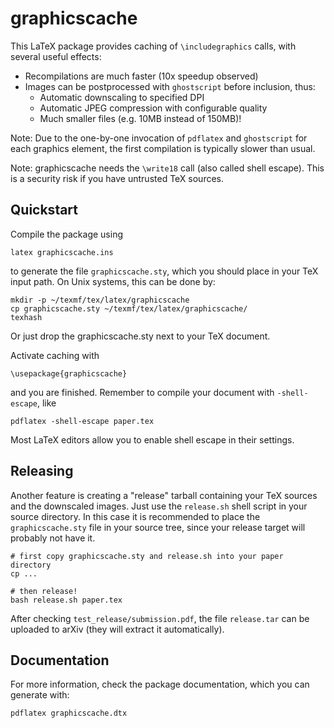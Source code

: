 # graphicscache

This LaTeX package provides caching of `\includegraphics` calls, with several
useful effects:

* Recompilations are much faster (10x speedup observed)
* Images can be postprocessed with `ghostscript` before inclusion, thus:
  * Automatic downscaling to specified DPI
  * Automatic JPEG compression with configurable quality
  * Much smaller files (e.g. 10MB instead of 150MB)!

Note: Due to the one-by-one invocation of `pdflatex` and `ghostscript` for
each graphics element, the first compilation is typically slower than usual.

Note: graphicscache needs the `\write18` call (also called shell escape). This
is a security risk if you have untrusted TeX sources.

## Quickstart

Compile the package using

    latex graphicscache.ins

to generate the file `graphicscache.sty`, which you should place in your TeX
input path. On Unix systems, this can be done by:

    mkdir -p ~/texmf/tex/latex/graphicscache
    cp graphicscache.sty ~/texmf/tex/latex/graphicscache/
    texhash

Or just drop the graphicscache.sty next to your TeX document.

Activate caching with

    \usepackage{graphicscache}

and you are finished. Remember to compile your document with `-shell-escape`,
like

    pdflatex -shell-escape paper.tex

Most LaTeX editors allow you to enable shell escape in their settings.

## Releasing

Another feature is creating a "release" tarball containing your TeX sources
and the downscaled images. Just use the `release.sh` shell script in your source
directory. In this case it is recommended to place the `graphicscache.sty` file
in your source tree, since your release target will probably not have it.

    # first copy graphicscache.sty and release.sh into your paper directory
    cp ...
    
    # then release!
    bash release.sh paper.tex

After checking `test_release/submission.pdf`, the file `release.tar` can be uploaded
to arXiv (they will extract it automatically).

## Documentation

For more information, check the package documentation, which you can generate
with:

    pdflatex graphicscache.dtx
